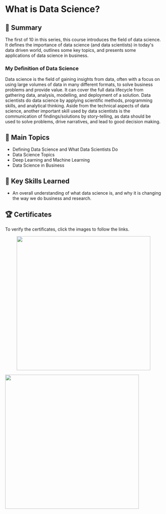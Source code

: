 # What is Data Science?

## 📄 Summary 
The first of 10 in this series, this course introduces the field of data science. It defines the importance of data science (and data scientists) in today's data driven world, outlines some key topics, and presents some applications of data science in business. 

### My Definition of Data Science
Data science is the field of gaining insights from data, often with a focus on using large volumes of data in many different formats, to solve business problems and provide value. It can cover the full data lifecycle from gathering data, analysis, modelling, and deployment of a solution. Data scientists do data science by applying scientific methods, programming skills, and analytical thinking. Aside from the technical aspects of data science, another important skill used by data scientists is the communication of findings/solutions by story-telling, as data should be used to solve problems, drive narratives, and lead to good decision making.

## 📑 Main Topics 
- Defining Data Science and What Data Scientists Do
- Data Science Topics
- Deep Learning and Machine Learning
- Data Science in Business

## 🔑 Key Skills Learned 
- An overall understanding of what data science is, and why it is changing the way we do business and research.

## 🏆 Certificates 
To verify the certificates, click the images to follow the links.

<p align="middle">
  <a href="https://www.coursera.org/account/accomplishments/verify/69ELLEGT7PBD"><img src="https://s3.amazonaws.com/coursera_assets/meta_images/generated/CERTIFICATE_LANDING_PAGE/CERTIFICATE_LANDING_PAGE~69ELLEGT7PBD/CERTIFICATE_LANDING_PAGE~69ELLEGT7PBD.jpeg" height="430"></a>

  <a href="https://www.credly.com/badges/ef824c0d-c158-4cd9-b5ec-d1fa5c400e65/public_url"><img src="https://user-images.githubusercontent.com/84391594/152700877-0ff69fb5-e8bd-4d45-a743-b74e0d3bdd71.png" height="430"></a>

</p>
<div data-iframe-width="150" data-iframe-height="270" data-share-badge-id="cdb38474-e88e-4140-b2be-e45537bea3ba" data-share-badge-host="https://www.credly.com"></div><script type="text/javascript" async src="//cdn.credly.com/assets/utilities/embed.js"></script>